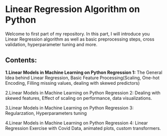 # Linear Regression Algorithm on Python
Welcome to first part of my repository. In this part, I will introduce you Linear Regression algorithm as well as basic preprocessing steps, cross validation, hyperparameter tuning and more. 

## Contents:

**1.Linear Models in Machine Learning on Python Regression 1:** The General Idea behind Linear Regression, Basic Feature Processing(Scaling, One-hot Encoding, Filling missing values, dealing with skewed predictors)



 

2.Linear Models in Machine Learning on Python Regression 2: Dealing with skewed features, Effect of scaling on performance, data visualizations.

3.Linear Models in Machine Learning on Python Regression 3: Regularzation, Hyperparameters tuning

4.Linear Models in Machine Learning on Python Regression 4: Linear Regression Exercise with Covid Data, animated plots, custom transformers.
